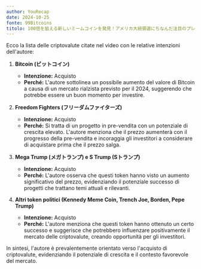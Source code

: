 ```yaml
---
author: YouRecap
date: 2024-10-25
fonte: 99Bitcoins
titolo: 100倍を狙える新しいミームコインを発見！アメリカ大統領選にちなんだ注目のプレセール銘柄FreeDum Fighters！！
---
```


Ecco la lista delle criptovalute citate nel video con le relative intenzioni dell'autore:

1. **Bitcoin (ビットコイン)**
   - **Intenzione:** Acquisto
   - **Perché:** L'autore sottolinea un possibile aumento del valore di Bitcoin a causa di un mercato rialzista previsto per il 2024, suggerendo che potrebbe essere un buon momento per investire.

2. **Freedom Fighters (フリーダムファイターズ)**
   - **Intenzione:** Acquisto
   - **Perché:** Si tratta di un progetto in pre-vendita con un potenziale di crescita elevato. L'autore menziona che il prezzo aumenterà con il progresso della pre-vendita e incoraggia gli investitori a considerare di acquistare prima che il prezzo salga.

3. **Mega Trump (メガトランプ) e S Trump (Sトランプ)**
   - **Intenzione:** Acquisto
   - **Perché:** L'autore osserva che questi token hanno visto un aumento significativo del prezzo, evidenziando il potenziale successo di progetti che trattano temi attuali e rilevanti.

4. **Altri token politici (Kennedy Meme Coin, Trench Joe, Borden, Pepe Trump)**
   - **Intenzione:** Acquisto
   - **Perché:** L'autore menziona che questi token hanno ottenuto un certo successo e suggerisce che potrebbero influenzare positivamente il mercato delle criptovalute, creando opportunità per gli investitori.

In sintesi, l'autore è prevalentemente orientato verso l'acquisto di criptovalute, evidenziando il potenziale di crescita e il contesto favorevole del mercato.
